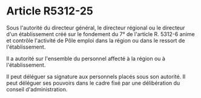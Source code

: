 # Article R5312-25

Sous l'autorité du directeur général, le directeur régional ou le directeur d'un établissement créé sur le fondement du 7° de l'article R. 5312-6 anime et contrôle l'activité de Pôle emploi dans la région ou dans le ressort de l'établissement.

Il a autorité sur l'ensemble du personnel affecté à la région ou à l'établissement. 

Il peut déléguer sa signature aux personnels placés sous son autorité. Il peut déléguer ses pouvoirs dans le cadre fixé par une délibération du conseil d'administration.
